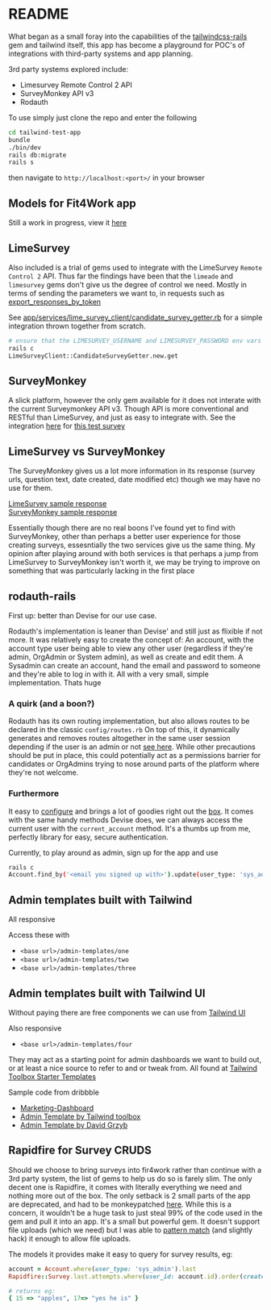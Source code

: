 # README

What began as a small foray into the capabilities of the [tailwindcss-rails](https://github.com/rails/tailwindcss-rails) gem and tailwind itself, this app has become a playground for POC's of integrations with third-party systems and app planning.

3rd party systems explored include:

- Limesurvey Remote Control 2 API
- SurveyMonkey API v3
- Rodauth

To use simply just clone the repo and enter the following

```bash
cd tailwind-test-app
bundle
./bin/dev
rails db:migrate
rails s
```

then navigate to `http://localhost:<port>/` in your browser

## Models for Fit4Work app

Still a work in progress, view it [here](https://github.com/colyn-tomahawk-labs/tailwind-test-app/blob/master/models_diagram.png)

## LimeSurvey

Also included is a trial of gems used to integrate with the LimeSurvey `Remote Control 2` API.
Thus far the findings have been that the `limeade` and `limesurvey` gems don't give us the degree of control we need.
Mostly in terms of sending the parameters we want to, in requests such as [export_responses_by_token](https://api.limesurvey.org/classes/remotecontrol_handle.html#method_export_responses_by_token)

See [app/services/lime_survey_client/candidate_survey_getter.rb](https://github.com/colyn-tomahawk-labs/tailwind-test-app/blob/master/app/services/lime_survey_client/candidate_survey_getter.rb) for a simple integration thrown together from scratch.

```bash
# ensure that the LIMESURVEY_USERNAME and LIMESURVEY_PASSWORD env vars are set in .env
rails c
LimeSurveyClient::CandidateSurveyGetter.new.get
```

## SurveyMonkey

A slick platform, however the only gem available for it does not interate with the current Surveymonkey API v3.
Though API is more conventional and RESTful than LimeSurvey, and just as easy to integrate with.
See the integration [here](https://github.com/colyn-tomahawk-labs/tailwind-test-app/blob/master/app/services/survey_monkey/getter.rb) for [this test survey](https://www.surveymonkey.com/r/KS32HSH)

## LimeSurvey vs SurveyMonkey

The SurveyMonkey gives us a lot more information in its response (survey urls, question text, date created, date modified etc) though we may have no use for them.

[LimeSurvey sample response](https://github.com/colyn-tomahawk-labs/tailwind-test-app/wiki/Limesurvey-Remote-Control-API-sample-response)\
[SurveyMonkey sample response](https://github.com/colyn-tomahawk-labs/tailwind-test-app/wiki/SurveyMonkey-API-v3-sample-response)

Essentially though there are no real boons I've found yet to find with SurveyMonkey, other than perhaps a better user experience for those creating surveys, essesntially the two services give us the same thing.
My opinion after playing around with both services is that perhaps a jump from LimeSurvey to SurveyMonkey isn't worth it, we may be trying to improve on something that was particularly lacking in the first place

## rodauth-rails

First up: better than Devise for our use case.

Rodauth's implementation is leaner than Devise' and still just as flixible if not more.
It was relatively easy to create the concept of:
An account, with the account type user being able to view any other user (regardless if they're admin, OrgAdmin or System admin),
as well as create and edit them. A Sysadmin can create an account, hand the email and password to someone and they're able
to log in with it. All with a very small, simple implementation. Thats huge

### A quirk (and a boon?)

Rodauth has its own routing implementation, but also allows routes to be declared in the classic `config/routes.rb`
On top of this, it dynamically generates and removes routes altogether in the same user session depending if the user is an admin or not [see here](https://github.com/colyn-tomahawk-labs/tailwind-test-app/blob/master/config/routes.rb#L6). While other precautions should be put in place, this could potentially act as a permissions barrier for candidates or OrgAdmins trying to nose around parts of the platform where they're not welcome.

### Furthermore

It easy to [configure](https://github.com/colyn-tomahawk-labs/tailwind-test-app/tree/master/app/misc) and brings a lot of goodies right out the [box](https://github.com/janko/rodauth-rails).
It comes with the same handy methods Devise does, we can always access the current user with the `current_account` method.
It's a thumbs up from me, perfectly library for easy, secure authentication.

Currently, to play around as admin, sign up for the app and use
```bash
rails c
Account.find_by('<email you signed up with>').update(user_type: 'sys_admin')
```

## Admin templates built with Tailwind

All responsive

Access these with

- `<base url>/admin-templates/one`
- `<base url>/admin-templates/two`
- `<base url>/admin-templates/three`

## Admin templates built with Tailwind UI

Without paying there are free components we can use from [Tailwind UI](https://tailwindui.com/components/preview)

Also responsive

- `<base url>/admin-templates/four`

They may act as a starting point for admin dashboards we want to build out, or at least a nice source to refer to and or tweak from.
All found at [Tailwind Toolbox Starter Templates](https://www.tailwindtoolbox.com/starter-templates)

Sample code from dribbble
- [Marketing-Dashboard](https://dribbble.com/shots/6531694-Marketing-Dashboard)
- [Admin Template by Tailwind toolbox](https://www.tailwindtoolbox.com/templates/admin-template)
- [Admin Template by David Grzyb](https://github.com/davidgrzyb/tailwind-admin-template)

## Rapidfire for Survey CRUDS

Should we choose to bring surveys into fir4work rather than continue with a 3rd party system, the list
of gems to help us do so is farely slim. The only decent one is Rapidfire, it comes with literally everything we need and nothing more out of the box. The only setback is 2 small parts of the app are deprecated, and had to be monkeypatched [here](https://github.com/colyn-tomahawk-labs/tailwind-test-app/blob/master/app/controllers/concerns/rapidfire_evals.rb).
While this is a concern, it wouldn't be a huge task to just steal 99% of the code used in the gem and pull it into an app.
It's a small but powerful gem. It doesn't support file uploads (which we need) but I was able to [pattern match](https://github.com/colyn-tomahawk-labs/tailwind-test-app/blob/master/app/models/rapidfire/questions/file.rb) (and slightly hack) it enough to allow file uploads.

The models it provides make it easy to query for survey results, eg:

```ruby
account = Account.where(user_type: 'sys_admin').last
Rapidfire::Survey.last.attempts.where(user_id: account.id).order(created_at: :asc).last.answers.pluck(:question_id, :answer_text).to_h

# returns eg:
{ 15 => "apples", 17=> "yes he is" }
```